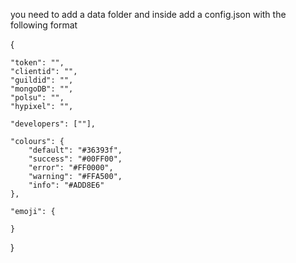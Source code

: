 you need to add a data folder and inside add a config.json with the following format


{

    "token": "",
    "clientid": "",
    "guildid": "",
    "mongoDB": "",
    "polsu": "",
    "hypixel": "",

    "developers": [""],

    "colours": {
        "default": "#36393f",
        "success": "#00FF00",
        "error": "#FF0000",
        "warning": "#FFA500",
        "info": "#ADD8E6"
    },

    "emoji": {
        
    }
}
